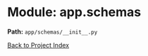 # Module: app.schemas

**Path:** `app/schemas/__init__.py`

[Back to Project Index](../../../index.md)
